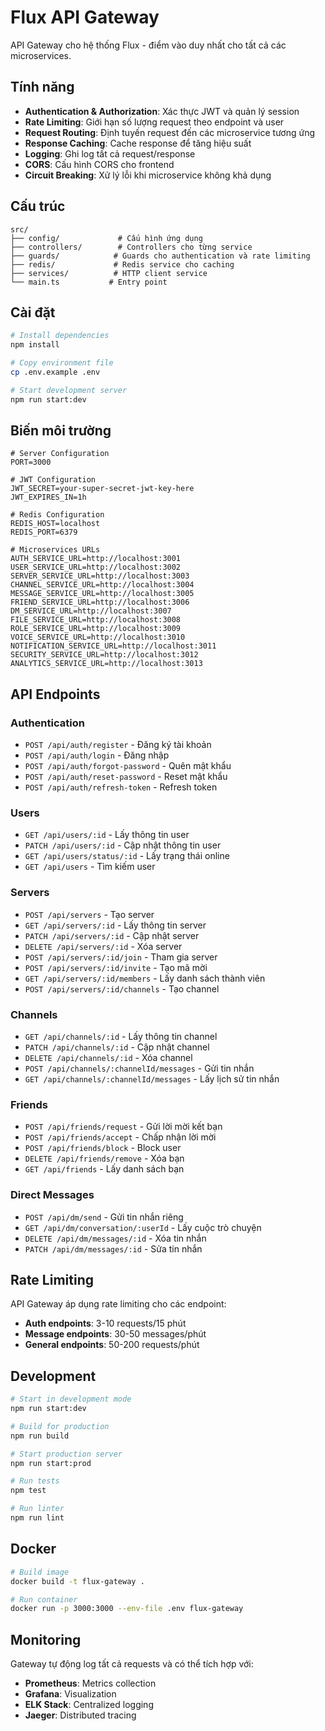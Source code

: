 # Flux API Gateway

API Gateway cho hệ thống Flux - điểm vào duy nhất cho tất cả các microservices.

## Tính năng

- **Authentication & Authorization**: Xác thực JWT và quản lý session
- **Rate Limiting**: Giới hạn số lượng request theo endpoint và user
- **Request Routing**: Định tuyến request đến các microservice tương ứng
- **Response Caching**: Cache response để tăng hiệu suất
- **Logging**: Ghi log tất cả request/response
- **CORS**: Cấu hình CORS cho frontend
- **Circuit Breaking**: Xử lý lỗi khi microservice không khả dụng

## Cấu trúc

```
src/
├── config/             # Cấu hình ứng dụng
├── controllers/        # Controllers cho từng service
├── guards/            # Guards cho authentication và rate limiting
├── redis/             # Redis service cho caching
├── services/          # HTTP client service
└── main.ts           # Entry point
```

## Cài đặt

```bash
# Install dependencies
npm install

# Copy environment file
cp .env.example .env

# Start development server
npm run start:dev
```

## Biến môi trường

```env
# Server Configuration
PORT=3000

# JWT Configuration
JWT_SECRET=your-super-secret-jwt-key-here
JWT_EXPIRES_IN=1h

# Redis Configuration
REDIS_HOST=localhost
REDIS_PORT=6379

# Microservices URLs
AUTH_SERVICE_URL=http://localhost:3001
USER_SERVICE_URL=http://localhost:3002
SERVER_SERVICE_URL=http://localhost:3003
CHANNEL_SERVICE_URL=http://localhost:3004
MESSAGE_SERVICE_URL=http://localhost:3005
FRIEND_SERVICE_URL=http://localhost:3006
DM_SERVICE_URL=http://localhost:3007
FILE_SERVICE_URL=http://localhost:3008
ROLE_SERVICE_URL=http://localhost:3009
VOICE_SERVICE_URL=http://localhost:3010
NOTIFICATION_SERVICE_URL=http://localhost:3011
SECURITY_SERVICE_URL=http://localhost:3012
ANALYTICS_SERVICE_URL=http://localhost:3013
```

## API Endpoints

### Authentication

- `POST /api/auth/register` - Đăng ký tài khoản
- `POST /api/auth/login` - Đăng nhập
- `POST /api/auth/forgot-password` - Quên mật khẩu
- `POST /api/auth/reset-password` - Reset mật khẩu
- `POST /api/auth/refresh-token` - Refresh token

### Users

- `GET /api/users/:id` - Lấy thông tin user
- `PATCH /api/users/:id` - Cập nhật thông tin user
- `GET /api/users/status/:id` - Lấy trạng thái online
- `GET /api/users` - Tìm kiếm user

### Servers

- `POST /api/servers` - Tạo server
- `GET /api/servers/:id` - Lấy thông tin server
- `PATCH /api/servers/:id` - Cập nhật server
- `DELETE /api/servers/:id` - Xóa server
- `POST /api/servers/:id/join` - Tham gia server
- `POST /api/servers/:id/invite` - Tạo mã mời
- `GET /api/servers/:id/members` - Lấy danh sách thành viên
- `POST /api/servers/:id/channels` - Tạo channel

### Channels

- `GET /api/channels/:id` - Lấy thông tin channel
- `PATCH /api/channels/:id` - Cập nhật channel
- `DELETE /api/channels/:id` - Xóa channel
- `POST /api/channels/:channelId/messages` - Gửi tin nhắn
- `GET /api/channels/:channelId/messages` - Lấy lịch sử tin nhắn

### Friends

- `POST /api/friends/request` - Gửi lời mời kết bạn
- `POST /api/friends/accept` - Chấp nhận lời mời
- `POST /api/friends/block` - Block user
- `DELETE /api/friends/remove` - Xóa bạn
- `GET /api/friends` - Lấy danh sách bạn

### Direct Messages

- `POST /api/dm/send` - Gửi tin nhắn riêng
- `GET /api/dm/conversation/:userId` - Lấy cuộc trò chuyện
- `DELETE /api/dm/messages/:id` - Xóa tin nhắn
- `PATCH /api/dm/messages/:id` - Sửa tin nhắn

## Rate Limiting

API Gateway áp dụng rate limiting cho các endpoint:

- **Auth endpoints**: 3-10 requests/15 phút
- **Message endpoints**: 30-50 messages/phút
- **General endpoints**: 50-200 requests/phút

## Development

```bash
# Start in development mode
npm run start:dev

# Build for production
npm run build

# Start production server
npm run start:prod

# Run tests
npm test

# Run linter
npm run lint
```

## Docker

```bash
# Build image
docker build -t flux-gateway .

# Run container
docker run -p 3000:3000 --env-file .env flux-gateway
```

## Monitoring

Gateway tự động log tất cả requests và có thể tích hợp với:

- **Prometheus**: Metrics collection
- **Grafana**: Visualization
- **ELK Stack**: Centralized logging
- **Jaeger**: Distributed tracing
